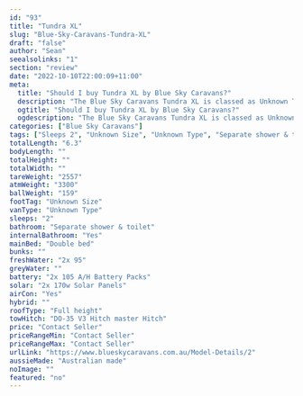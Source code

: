 ```yaml
---
id: "93"
title: "Tundra XL"
slug: "Blue-Sky-Caravans-Tundra-XL"
draft: "false"
author: "Sean"
seealsolinks: "1"
section: "review"
date: "2022-10-10T22:00:09+11:00"
meta:
  title: "Should I buy Tundra XL by Blue Sky Caravans?"
  description: "The Blue Sky Caravans Tundra XL is classed as Unknown Type, and sleeps 2 people. It is Australian made and comes in at Unknown Size. It generally has Separate shower & toilet."
  ogtitle: "Should I buy Tundra XL by Blue Sky Caravans?"
  ogdescription: "The Blue Sky Caravans Tundra XL is classed as Unknown Type, and sleeps 2 people. It is Australian made and comes in at Unknown Size. It generally has Separate shower & toilet."
categories: ["Blue Sky Caravans"]
tags: ["Sleeps 2", "Unknown Size", "Unknown Type", "Separate shower & toilet", "Full height", "Price Unknown"]
totalLength: "6.3"
bodyLength: ""
totalHeight: ""
totalWidth: ""
tareWeight: "2557"
atmWeight: "3300"
ballWeight: "159"
footTag: "Unknown Size"
vanType: "Unknown Type"
sleeps: "2"
bathroom: "Separate shower & toilet"
internalBathroom: "Yes"
mainBed: "Double bed"
bunks: ""
freshWater: "2x 95"
greyWater: ""
battery: "2x 105 A/H Battery Packs"
solar: "2x 170w Solar Panels"
airCon: "Yes"
hybrid: ""
roofType: "Full height"
towHitch: "DO-35 V3 Hitch master Hitch"
price: "Contact Seller"
priceRangeMin: "Contact Seller"
priceRangeMax: "Contact Seller"
urlLink: "https://www.blueskycaravans.com.au/Model-Details/2"
aussieMade: "Australian made"
noImage: ""
featured: "no"
---
```

